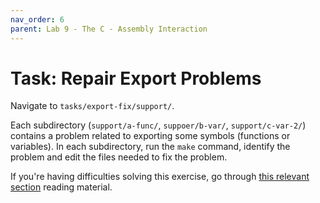 ```yaml
---
nav_order: 6
parent: Lab 9 - The C - Assembly Interaction
---
```


# Task: Repair Export Problems

Navigate to `tasks/export-fix/support/`.

Each subdirectory (`support/a-func/`, `suppoer/b-var/`, `support/c-var-2/`) contains a problem related to exporting some symbols (functions or variables).
In each subdirectory, run the `make` command, identify the problem and edit the files needed to fix the problem.

If you're having difficulties solving this exercise, go through [this relevant section](../../reading/memory-layout-c-asm.md) reading material.
